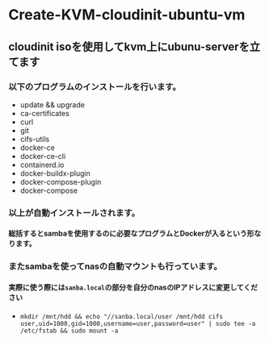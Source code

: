 # Create-KVM-cloudinit-ubuntu-vm
## cloudinit isoを使用してkvm上にubunu-serverを立てます
### 以下のプログラムのインストールを行います。
  - update && upgrade
  - ca-certificates 
  - curl 
  - git 
  - cifs-utils 
  - docker-ce 
  - docker-ce-cli 
  - containerd.io 
  - docker-buildx-plugin 
  - docker-compose-plugin
  - docker-compose
### 以上が自動インストールされます。
#### 総括するとsambaを使用するのに必要なプログラムとDockerが入るという形なります。
### またsambaを使ってnasの自動マウントも行っています。
#### 実際に使う際には```sanba.local```の部分を自分のnasのIPアドレスに変更してください
  - ```mkdir /mnt/hdd && echo "//sanba.local/user /mnt/hdd cifs user,uid=1000,gid=1000,username=user,password=user" | sudo tee -a /etc/fstab && sudo mount -a```